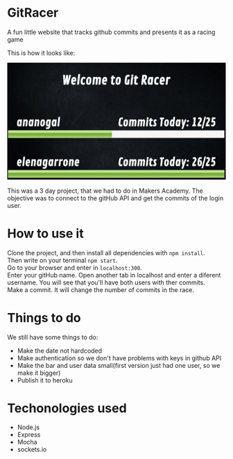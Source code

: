 GitRacer
========

A fun little website that tracks github commits and presents it as a racing game

This is how it looks like:

![GitRacer scrrenshot](./public/images/gitRacer.png)


This was a 3 day project, that we had to do in Makers Academy. The objective was to connect to the gitHub API and get the commits of the login user.

How to use it 
===============

Clone the project, and then install all dependencies with `npm install`. <br />
Then write on your terminal `npm start`. <br />
Go to your browser and enter in `localhost:300`. <br />
Enter your gitHub name. Open another tab in localhost and enter a diferent username. You will see that you'll have both users with ther commits.<br /> 
Make a commit. It will change the number of commits in the race.

Things to do 
===============

We still have some things to do:
- Make the date not hardcoded
- Make authentication so we don't have problems with keys in github API
- Make the bar and user data small(first version just had one user, so we make it bigger)
- Publish it to heroku

Techonologies used 
===================
- Node.js
- Express
- Mocha
- sockets.io